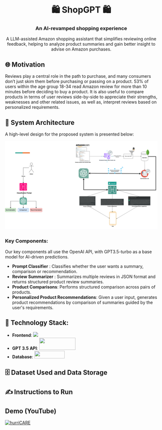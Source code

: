 <p align="center">
 <h1 align="center"> 🛍️ ShopGPT 🛍️ </h1>
 <h3 align="center"> An AI-revamped shopping experience </h3>
 <p align="center"> A LLM-assisted Amazon shopping assistant that simplifies reviewing online feedback, helping to analyze product summaries and gain better insight to advise on Amazon purchases. </p>

## 🌐 Motivation

Reviews play a central role in the path to purchase, and many consumers don’t just skim them before purchasing or passing on a product. 53% of users within the age group 18-34 read Amazon review for more than 10 minutes before deciding to buy a product. It is also useful to compare products in terms of user reviews side-by-side to appreciate their strengths, weaknesses and other related issues, as well as, interpret reviews based on personalized requirements.

## 📕 System Architecture

A high-level design for the proposed system is presented below:

![HLD](README_media/HLD.png "High-level System Design")

### Key Components:

Our key components all use the OpenAI API, with GPT3.5-turbo as a base model for AI-driven predictions.

* **Prompt Classifier** : Classifies whether the user wants a summary, comparison or recommendation.
* **Review Summarizer** : Summarizes multiple reviews in JSON format and returns structured product review summaries.
* **Product Comparisons**: Performs structured comparison across pairs of products. 
* **Personalized Product Recommendations**: Given a user input, generates product recommendations by comparison of summaries guided by the user's requirements. 

## 🚀 Technology Stack:
  
 - **Frontend**: <img src="https://www.google.com/url?sa=i&url=https%3A%2F%2Fpypi.org%2Fproject%2Fgradio%2F&psig=AOvVaw0oWsRaCzjelPeqPCOLH15v&ust=1702165921188000&source=images&cd=vfe&opi=89978449&ved=0CBIQjRxqFwoTCPiUwquEgYMDFQAAAAAdAAAAABAD"/> 
 - **GPT 3.5 API**: <img src="https://www.google.com/url?sa=i&url=https%3A%2F%2Fwww.webfx.com%2Fblog%2Fmarketing%2Fwhat-is-openai%2F&psig=AOvVaw1etKLlLvGzQyHICz1mVx92&ust=1702165970241000&source=images&cd=vfe&opi=89978449&ved=0CBIQjRxqFwoTCLj4rMqEgYMDFQAAAAAdAAAAABAD" height="40" width="120">
 - **Database**: <img src="https://www.google.com/url?sa=i&url=https%3A%2F%2Fen.m.wikipedia.org%2Fwiki%2FFile%3AMongoDB_Logo.svg&psig=AOvVaw2pMnsbtBJip9Lvpv-cMmFJ&ust=1702166079596000&source=images&cd=vfe&opi=89978449&ved=0CBIQjRxqFwoTCOiIxfaEgYMDFQAAAAAdAAAAABAD" height="25" width="100">

 ## 🗄️ Dataset Used and Data Storage


## ✍️ Instructions to Run

## Demo (YouTube)
 [![hurriCARE](https://img.youtube.com/vi/5UYiMiq8xxQ/0.jpg)](https://www.youtube.com/watch?v=5UYiMiq8xxQ)